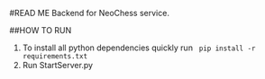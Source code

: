 #READ ME
Backend for NeoChess service.

##HOW TO RUN

1. To install all python dependencies quickly run ```` pip install -r requirements.txt```` 
2. Run StartServer.py


